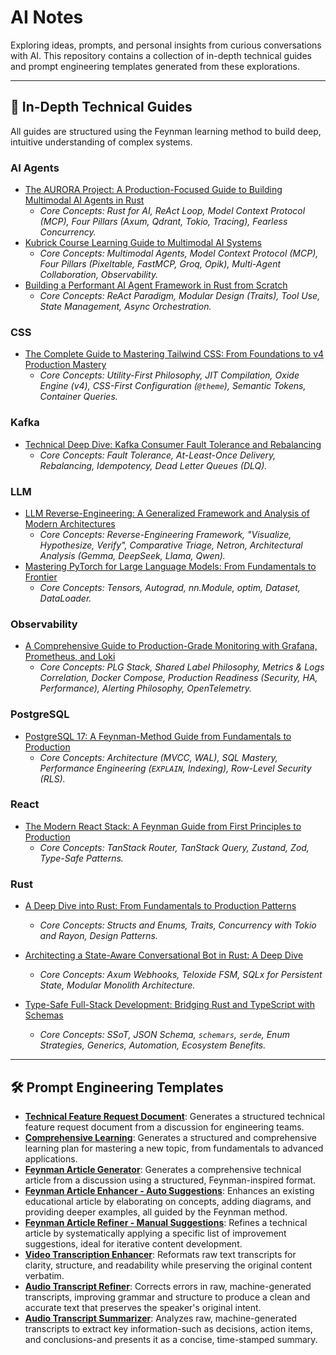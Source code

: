 # AI Notes

Exploring ideas, prompts, and personal insights from curious conversations with AI. This repository contains a collection of in-depth technical guides and prompt engineering templates generated from these explorations.

-----

## 🚀 In-Depth Technical Guides

All guides are structured using the Feynman learning method to build deep, intuitive understanding of complex systems. 

### AI Agents

  * [The AURORA Project: A Production-Focused Guide to Building Multimodal AI Agents in Rust](./ai_agents/rust-multimodel-ai-agents.md)
      * *Core Concepts: Rust for AI, ReAct Loop, Model Context Protocol (MCP), Four Pillars (Axum, Qdrant, Tokio, Tracing), Fearless Concurrency.*
  * [Kubrick Course Learning Guide to Multimodal AI Systems](./ai_agents/kubrick-course-learning-guide.md)
      * *Core Concepts: Multimodal Agents, Model Context Protocol (MCP), Four Pillars (Pixeltable, FastMCP, Groq, Opik), Multi-Agent Collaboration, Observability.*
  * [Building a Performant AI Agent Framework in Rust from Scratch](./ai_agents/rust-ai-agent-framework-from-scratch.md)
      * *Core Concepts: ReAct Paradigm, Modular Design (Traits), Tool Use, State Management, Async Orchestration.*


### CSS

  * [The Complete Guide to Mastering Tailwind CSS: From Foundations to v4 Production Mastery](./css/the-complete-guide-to-mastering-tailwind-css.md)
      * *Core Concepts: Utility-First Philosophy, JIT Compilation, Oxide Engine (v4), CSS-First Configuration (`@theme`), Semantic Tokens, Container Queries.*

### Kafka

  * [Technical Deep Dive: Kafka Consumer Fault Tolerance and Rebalancing](./kafka/kafka-consumer-fault-tolerance-and-rebalancing.md)
      * *Core Concepts: Fault Tolerance, At-Least-Once Delivery, Rebalancing, Idempotency, Dead Letter Queues (DLQ).*

### LLM

  * [LLM Reverse-Engineering: A Generalized Framework and Analysis of Modern Architectures](./llm/llm-reverse-engineering.md)
      * *Core Concepts: Reverse-Engineering Framework, "Visualize, Hypothesize, Verify", Comparative Triage, Netron, Architectural Analysis (Gemma, DeepSeek, Llama, Qwen).*
  * [Mastering PyTorch for Large Language Models: From Fundamentals to Frontier](./llm/mastering-pytorch-for-llms.md)
      * *Core Concepts: Tensors, Autograd, nn.Module, optim, Dataset, DataLoader.*

### Observability

  * [A Comprehensive Guide to Production-Grade Monitoring with Grafana, Prometheus, and Loki](./observability/a-comprehensive-guide-to-production-grade-monitoring-with-grafana-prometheus-and-loki.md)
      * *Core Concepts: PLG Stack, Shared Label Philosophy, Metrics & Logs Correlation, Docker Compose, Production Readiness (Security, HA, Performance), Alerting Philosophy, OpenTelemetry.*
      

### PostgreSQL

  * [PostgreSQL 17: A Feynman-Method Guide from Fundamentals to Production](./postgresql/postgresql-a-feynman-method-guide-from-fundamentals-to-production.md)
      * *Core Concepts: Architecture (MVCC, WAL), SQL Mastery, Performance Engineering (`EXPLAIN`, Indexing), Row-Level Security (RLS).*

### React

  * [The Modern React Stack: A Feynman Guide from First Principles to Production](./react/the-modern-react-stack-a-feynman-guide-from-first-principles-to-production.md)
      * *Core Concepts: TanStack Router, TanStack Query, Zustand, Zod, Type-Safe Patterns.*

### Rust

  * [A Deep Dive into Rust: From Fundamentals to Production Patterns](./rust/a-deep-dive-into-rust-from-fundamentals-to-production-patterns.md)
      * *Core Concepts: Structs and Enums, Traits, Concurrency with Tokio and Rayon, Design Patterns.*

  * [Architecting a State-Aware Conversational Bot in Rust: A Deep Dive](./rust/architecting-a-state-aware-conversational-bot.md)
      * *Core Concepts: Axum Webhooks, Teloxide FSM, SQLx for Persistent State, Modular Monolith Architecture.*

  * [Type-Safe Full-Stack Development: Bridging Rust and TypeScript with Schemas](./rust/type-safe-full-stack-development-rust-typescript.md)
      * *Core Concepts: SSoT, JSON Schema, `schemars`, `serde`, Enum Strategies, Generics, Automation, Ecosystem Benefits.*
-----

## 🛠️ Prompt Engineering Templates

  * **[Technical Feature Request Document](./prompts/technical-feature-request-document.md)**: Generates a structured technical feature request document from a discussion for engineering teams.
  * **[Comprehensive Learning](./prompts/comprehensive-learning.md)**: Generates a structured and comprehensive learning plan for mastering a new topic, from fundamentals to advanced applications.
  * **[Feynman Article Generator](./prompts/feynman-article-generator.md)**: Generates a comprehensive technical article from a discussion using a structured, Feynman-inspired format.
  * **[Feynman Article Enhancer - Auto Suggestions](./prompts/feynman-article-enhancer.md)**: Enhances an existing educational article by elaborating on concepts, adding diagrams, and providing deeper examples, all guided by the Feynman method.
  * **[Feynman Article Refiner - Manual Suggestions](./prompts/feynman-article-refiner.md)**: Refines a technical article by systematically applying a specific list of improvement suggestions, ideal for iterative content development.
  * **[Video Transcription Enhancer](./prompts/video-transcription-enhancer.md)**: Reformats raw text transcripts for clarity, structure, and readability while preserving the original content verbatim.
*   **[Audio Transcript Refiner](./prompts/audio-transcript-refiner.md)**: Corrects errors in raw, machine-generated transcripts, improving grammar and structure to produce a clean and accurate text that preserves the speaker's original intent.
  * **[Audio Transcript Summarizer](https://www.google.com/search?q=./prompts/audio-transcript-summarizer.md)**: Analyzes raw, machine-generated transcripts to extract key information-such as decisions, action items, and conclusions-and presents it as a concise, time-stamped summary.
